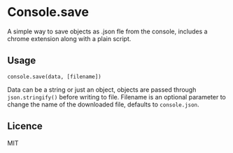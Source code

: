 # Console.save

A simple way to save objects as .json fle from the console, includes a chrome extension along with a plain script.

## Usage

`console.save(data, [filename])`

Data can be a string or just an object, objects are passed through `json.stringify()` before writing to file. Filename is an optional parameter to change the name of the downloaded file, defaults to `console.json`.

## Licence

MIT
